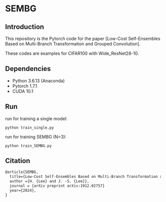 # SEMBG

## Introduction

This repository is the Pytorch code for the paper [Low-Cost Self-Ensembles Based on Multi-Branch Transformation and Grouped Convolution].

These codes are examples for CIFAR100 with Wide_ResNet28-10.

## Dependencies

* Python 3.6.13 (Anaconda)
* Pytorch 1.7.1
* CUDA 10.1

## Run

run for training a single model:

```
python train_single.py
```

run for training SEMBG (N=3):

```
python train_SEMBG.py
```

## Citation 

```latex
@article{SEMBG,
  title={Low-Cost Self-Ensembles Based on Multi-Branch Transformation and Grouped Convolution},
  author ={H. {Lee} and J. -S. {Lee}},
  journal = {arXiv preprint	arXiv:1912.02757}
  year={2024},
}
```
